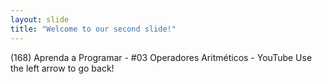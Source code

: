 ```yaml
---
layout: slide
title: "Welcome to our second slide!"
---
```

(168) Aprenda a Programar - #03 Operadores Aritméticos - YouTube
Use the left arrow to go back!
